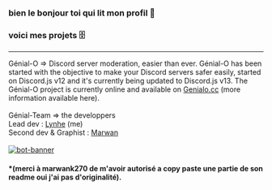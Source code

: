 ### bien le bonjour toi qui lit mon profil 👋

### voici mes projets 🗄 
<hr/>

Génial-O => Discord server moderation, easier than ever.
Génial-O has been started with the objective to make your Discord servers safer easily, started on Discord.js v12 and it's currently being updated to Discord.js v13. The Génial-O project is currently online and available on <a href="https://genialo.cc" alt="">Genialo.cc</a> (more information available here).
<br>
<br>
Génial-Team => the developpers<br>
Lead dev : <a href="https://github.com/LyneQ" target="_blank">Lynhe</a> (me)<br>
Second dev & Graphist : <a href="https://github.com/marwank270" target="_blank">Marwan</a> 
<br> 
<br> 
<a href="https://genialo.cc"> <img src="https://genialo.cc/public/new/genialo-banner.png" alt="bot-banner" title="allez clique :)" /> </a>

<h4>*(merci à marwank270 de m'avoir autorisé a copy paste une partie de son readme oui j'ai pas d'originalité).</h4>

<!--
**LyneQ/LyneQ** is a ✨ _special_ ✨ repository because its `README.md` (this file) appears on your GitHub profile.

Here are some ideas to get you started:

- 🔭 I’m currently working on ...
- 🌱 I’m currently learning ...
- 👯 I’m looking to collaborate on ...
- 🤔 I’m looking for help with ...
- 💬 Ask me about ...
- 📫 How to reach me: ...
- 😄 Pronouns: ...
- ⚡ Fun fact: ...
-->
